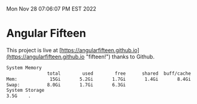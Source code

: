 Mon Nov 28 07:06:07 PM EST 2022

# Angular Fifteen


This project is live at [https://angularfifteen.github.io](https://angularfifteen.github.io "fifteen!") thanks to Github.

```bash
System Memory
               total        used        free      shared  buff/cache   available
Mem:            15Gi       5.2Gi       1.7Gi       1.4Gi       8.4Gi       8.3Gi
Swap:          8.0Gi       1.7Gi       6.3Gi
System Storage
3.5G	.
